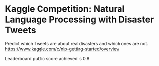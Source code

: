 # Kaggle Competition: Natural Language Processing with Disaster Tweets
Predict which Tweets are about real disasters and which ones are not.
https://www.kaggle.com/c/nlp-getting-started/overview

Leaderboard public score achieved is 0.8

